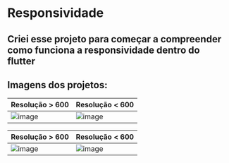 # Responsividade

## Criei esse projeto para começar a compreender como funciona a responsividade dentro do flutter

## Imagens dos projetos:

| Resolução > 600  |  Resolução < 600 |
| ---------------  |  --------------- |
| ![image](https://github.com/IGDSCI/RESPONSIVIDADE-FLUTTER/assets/114839208/b96ffc79-73b0-451d-a9e7-62982c355620)  | ![image](https://github.com/IGDSCI/RESPONSIVIDADE-FLUTTER/assets/114839208/241c01c8-4f39-478d-be11-8d32bacd6011)  |

| Resolução > 600  |  Resolução < 600 |
| ---------------  |  --------------- |
|  ![image](https://github.com/IGDSCI/RESPONSIVIDADE-FLUTTER/assets/114839208/f5afd661-cbed-41f4-abdf-bcc0ac865c3f)  | ![image](https://github.com/IGDSCI/RESPONSIVIDADE-FLUTTER/assets/114839208/9d4068ac-2cf9-4515-849f-b0b784c05aec) |

